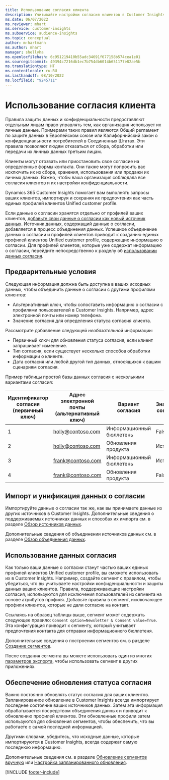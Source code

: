 ```yaml
---
title: Использование согласия клиента
description: Учитывайте настройки согласия клиентов в Customer Insights, импортируя данные о согласии.
ms.date: 06/07/2022
ms.reviewer: mhart
ms.service: customer-insights
ms.subservice: audience-insights
ms.topic: conceptual
author: m-hartmann
ms.author: mhart
manager: shellyha
ms.openlocfilehash: 6c951219410b55adc34691f677158b574cea1e01
ms.sourcegitcommit: 49394c7216db1ec7b754db6014b651177e82ae5b
ms.translationtype: HT
ms.contentlocale: ru-RU
ms.lasthandoff: 08/10/2022
ms.locfileid: "9245711"
---
```

# <a name="use-customer-consent"></a>Использование согласия клиента

Правила защиты данных и конфиденциальности предоставляют отдельным лицам право управлять тем, как организация использует их личные данные. Примерами таких правил являются Общий регламент по защите данных в Европейском союзе или Калифорнийский закон о конфиденциальности потребителей в Соединенных Штатах. Эти правила позволяют людям отказаться от сбора, обработки или передачи их личных данных третьим лицам.  

Клиенты могут отозвать или приостановить свое согласие на определенные формы контакта. Они также могут попросить вас исключить их из сбора, хранения, использования или продажи их личных данных. Важно, чтобы ваша организация соблюдала все согласия клиентов и их настройки конфиденциальности.  

Dynamics 365 Customer Insights помогает вам выполнять запросы ваших клиентов, импортируя и сохраняя их предпочтения как часть единых профилей клиентов Unified customer profile.

Если данные о согласии хранятся отдельно от профилей ваших клиентов, [добавьте свои данные о согласии как новый источник данных](#import-and-unify-consent-data). Источник данных, содержащий данные о согласии, добавляется в процесс объединения данных. Успешное объединение данных о согласии и профилей клиентов приводит к созданию единых профилей клиентов Unified customer profile, содержащих информацию о согласии. Для профилей клиентов, которые уже содержат информацию о согласии, перейдите непосредственно к разделу об [использовании данных согласия](#use-consent-data).

## <a name="prerequisites"></a>Предварительные условия

Следующая информация должна быть доступна в ваших исходных данных, чтобы объединить данные о согласии с другими профилями клиентов:

- Альтернативный ключ, чтобы сопоставить информацию о согласии с профилями пользователей в Customer Insights. Например, адрес электронной почты или номер телефона.
- Значение согласия для определения статуса согласия клиента.

Рассмотрите добавление следующей *необязательной* информации:

- Первичный ключ для обновления статуса согласия, если клиент запрашивает изменение.
- Тип согласия, если существует несколько способов обработки информации о клиенте.
- Дата согласия или любой другой тип данных, относящихся к вашим сценариям согласия.

Пример таблицы простой базы данных согласия с несколькими вариантами согласия:

|Идентификатор согласия (первичный ключ)   |Адрес электронной почты (альтернативный ключ)  |Вариант согласия  |Значение согласия  |
|---------|---------|---------|---------|
|1    |  holly@contoso.com       |  Информационный бюллетень       |  False       |
|2    |  holly@contoso.com       |  Обновления продукта       |  Истина       |
|3    |  frank@contoso.com       |  Информационный бюллетень       | Истина        |
|4    |  frank@contoso.com       |  Обновления продукта       |  False       |

## <a name="import-and-unify-consent-data"></a>Импорт и унификация данных о согласии

Импортируйте данные о согласии так же, как вы принимаете данные из других источников в Customer Insights. Дополнительные сведения о поддерживаемых источниках данных и способах их импорта см. в разделе [Обзор источников данных](data-sources.md).

Дополнительные сведения об объединении источников данных см. в разделе [Обзор объединения данных](data-unification.md).

## <a name="use-consent-data"></a>Использование данных согласия

Как только ваши данные о согласии станут частью ваших единых профилей клиентов Unified customer profile, вы сможете использовать их в Customer Insights. Например, создайте сегмент с правилом, чтобы убедиться, что вы учитываете настройки конфиденциальности и защиты данных ваших клиентов. Правила, поддерживающие настройки согласия, используются для исключения пользователей из сегмента на основе атрибутов профиля. Добавьте правила в сегмент, исключающее профили клиентов, которые не дали согласие на контакт.

Ссылаясь на образец таблицы выше, сегмент может содержать следующее правило: `Consent option=Newsletter & Consent value=True`. Эта конфигурация приводит к сегменту, который учитывает предпочтения контакта для отправки информационного бюллетеня.

Дополнительные сведения о построении сегментов см. в разделе [Создание сегментов](segment-builder.md).

После создания сегмента вы можете использовать один из многих [параметров экспорта](export-destinations.md), чтобы использовать сегмент в других приложениях.

## <a name="ensure-updated-consent-status"></a>Обеспечение обновления статуса согласия

Важно постоянно обновлять статус согласия для ваших клиентов. Запланированное обновление в Customer Insights всегда импортирует последнее состояние ваших источников данных. Затем эта информация обрабатывается посредством объединения данных и приводит к обновлению профилей клиентов. Эти обновленные профили затем используются для обновления сегментов, чтобы обеспечить, что вы работаете с самой последней информацией.

Другими словами, убедитесь, что исходные данные, которые импортируются в Customer Insights, всегда содержат самую последнюю информацию.

Дополнительные сведения см. в разделе [Обновление сегментов вручную](segments.md#refresh-segments) или [Настройка запланированного обновления](schedule-refresh.md).

[!INCLUDE [footer-include](includes/footer-banner.md)]
